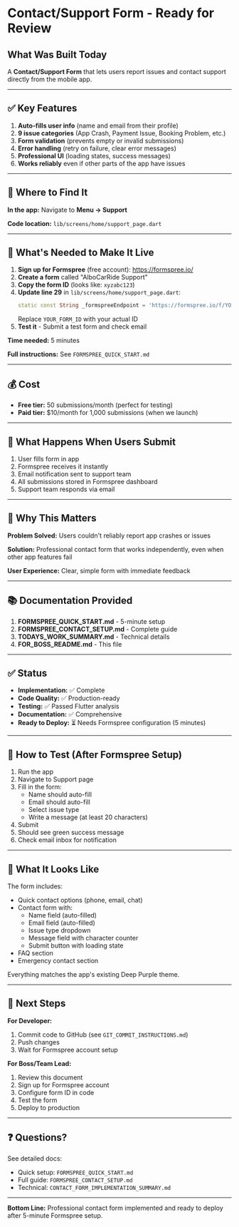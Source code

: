 # Contact/Support Form - Ready for Review

## What Was Built Today

A **Contact/Support Form** that lets users report issues and contact support directly from the mobile app.

---

## ✅ Key Features

1. **Auto-fills user info** (name and email from their profile)
2. **9 issue categories** (App Crash, Payment Issue, Booking Problem, etc.)
3. **Form validation** (prevents empty or invalid submissions)
4. **Error handling** (retry on failure, clear error messages)
5. **Professional UI** (loading states, success messages)
6. **Works reliably** even if other parts of the app have issues

---

## 📍 Where to Find It

**In the app:** Navigate to **Menu → Support**

**Code location:** `lib/screens/home/support_page.dart`

---

## 🔧 What's Needed to Make It Live

1. **Sign up for Formspree** (free account): https://formspree.io/
2. **Create a form** called "AlboCarRide Support"
3. **Copy the form ID** (looks like: `xyzabc123`)
4. **Update line 29** in `lib/screens/home/support_page.dart`:
   ```dart
   static const String _formspreeEndpoint = 'https://formspree.io/f/YOUR_FORM_ID';
   ```
   Replace `YOUR_FORM_ID` with your actual ID
5. **Test it** - Submit a test form and check email

**Time needed:** 5 minutes

**Full instructions:** See `FORMSPREE_QUICK_START.md`

---

## 💰 Cost

- **Free tier:** 50 submissions/month (perfect for testing)
- **Paid tier:** $10/month for 1,000 submissions (when we launch)

---

## 📧 What Happens When Users Submit

1. User fills form in app
2. Formspree receives it instantly
3. Email notification sent to support team
4. All submissions stored in Formspree dashboard
5. Support team responds via email

---

## 🎯 Why This Matters

**Problem Solved:** Users couldn't reliably report app crashes or issues

**Solution:** Professional contact form that works independently, even when other app features fail

**User Experience:** Clear, simple form with immediate feedback

---

## 📚 Documentation Provided

1. **FORMSPREE_QUICK_START.md** - 5-minute setup
2. **FORMSPREE_CONTACT_SETUP.md** - Complete guide
3. **TODAYS_WORK_SUMMARY.md** - Technical details
4. **FOR_BOSS_README.md** - This file

---

## ✅ Status

- **Implementation:** ✅ Complete
- **Code Quality:** ✅ Production-ready
- **Testing:** ✅ Passed Flutter analysis
- **Documentation:** ✅ Comprehensive
- **Ready to Deploy:** ⏳ Needs Formspree configuration (5 minutes)

---

## 🧪 How to Test (After Formspree Setup)

1. Run the app
2. Navigate to Support page
3. Fill in the form:
   - Name should auto-fill
   - Email should auto-fill
   - Select issue type
   - Write a message (at least 20 characters)
4. Submit
5. Should see green success message
6. Check email inbox for notification

---

## 📸 What It Looks Like

The form includes:
- Quick contact options (phone, email, chat)
- Contact form with:
  - Name field (auto-filled)
  - Email field (auto-filled)
  - Issue type dropdown
  - Message field with character counter
  - Submit button with loading state
- FAQ section
- Emergency contact section

Everything matches the app's existing Deep Purple theme.

---

## 🚀 Next Steps

**For Developer:**
1. Commit code to GitHub (see `GIT_COMMIT_INSTRUCTIONS.md`)
2. Push changes
3. Wait for Formspree account setup

**For Boss/Team Lead:**
1. Review this document
2. Sign up for Formspree account
3. Configure form ID in code
4. Test the form
5. Deploy to production

---

## ❓ Questions?

See detailed docs:
- Quick setup: `FORMSPREE_QUICK_START.md`
- Full guide: `FORMSPREE_CONTACT_SETUP.md`
- Technical: `CONTACT_FORM_IMPLEMENTATION_SUMMARY.md`

---

**Bottom Line:** Professional contact form implemented and ready to deploy after 5-minute Formspree setup.
